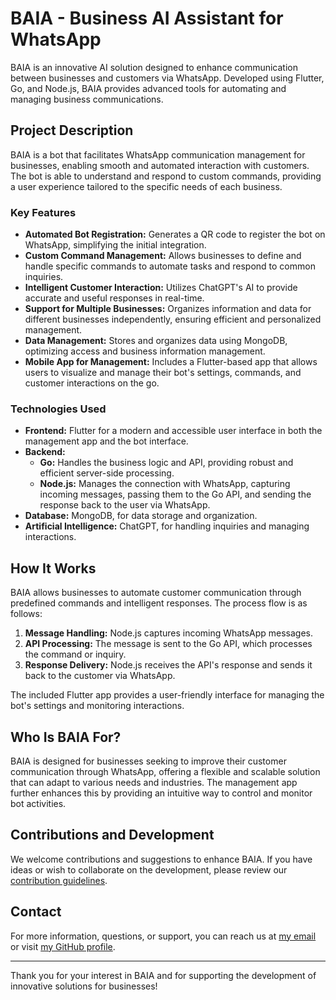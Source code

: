 # BAIA - Business AI Assistant for WhatsApp

BAIA is an innovative AI solution designed to enhance communication between businesses and customers via WhatsApp. Developed using Flutter, Go, and Node.js, BAIA provides advanced tools for automating and managing business communications.

## Project Description

BAIA is a bot that facilitates WhatsApp communication management for businesses, enabling smooth and automated interaction with customers. The bot is able to understand and respond to custom commands, providing a user experience tailored to the specific needs of each business.

### Key Features

- **Automated Bot Registration:** Generates a QR code to register the bot on WhatsApp, simplifying the initial integration.
- **Custom Command Management:** Allows businesses to define and handle specific commands to automate tasks and respond to common inquiries.
- **Intelligent Customer Interaction:** Utilizes ChatGPT's AI to provide accurate and useful responses in real-time.
- **Support for Multiple Businesses:** Organizes information and data for different businesses independently, ensuring efficient and personalized management.
- **Data Management:** Stores and organizes data using MongoDB, optimizing access and business information management.
- **Mobile App for Management:** Includes a Flutter-based app that allows users to visualize and manage their bot's settings, commands, and customer interactions on the go.

### Technologies Used

- **Frontend:** Flutter for a modern and accessible user interface in both the management app and the bot interface.
- **Backend:** 
  - **Go:** Handles the business logic and API, providing robust and efficient server-side processing.
  - **Node.js:** Manages the connection with WhatsApp, capturing incoming messages, passing them to the Go API, and sending the response back to the user via WhatsApp.
- **Database:** MongoDB, for data storage and organization.
- **Artificial Intelligence:** ChatGPT, for handling inquiries and managing interactions.

## How It Works

BAIA allows businesses to automate customer communication through predefined commands and intelligent responses. The process flow is as follows:

1. **Message Handling:** Node.js captures incoming WhatsApp messages.
2. **API Processing:** The message is sent to the Go API, which processes the command or inquiry.
3. **Response Delivery:** Node.js receives the API's response and sends it back to the customer via WhatsApp.

The included Flutter app provides a user-friendly interface for managing the bot's settings and monitoring interactions.

## Who Is BAIA For?

BAIA is designed for businesses seeking to improve their customer communication through WhatsApp, offering a flexible and scalable solution that can adapt to various needs and industries. The management app further enhances this by providing an intuitive way to control and monitor bot activities.

## Contributions and Development

We welcome contributions and suggestions to enhance BAIA. If you have ideas or wish to collaborate on the development, please review our [contribution guidelines](https://github.com/armandomm09/go_baia/wiki/Contributing-Guidelines).

## Contact

For more information, questions, or support, you can reach us at [my email](mailto:pabloarmando.macbeath@gmail.com) or visit [my GitHub profile](https://github.com/armandomm09).

---

Thank you for your interest in BAIA and for supporting the development of innovative solutions for businesses!
